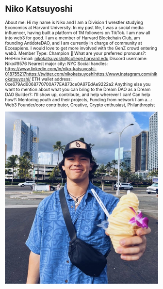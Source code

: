 # Niko Katsuyoshi

About me: Hi my name is Niko and I am a Division 1 wrestler studying Economics at Harvard University. In my past life, I was a social media influencer, having built a platform of 1M followers on TikTok. I am now all into web3 for good. I am a member of Harvard Blockchain Club, am founding AntidoteDAO, and I am currently in charge of community at Ecosapiens. I would love to get more involved with the GenZ crowd entering web3.
Member Type: Champion 🙌
What are your preferred pronouns?: He/Him
Email: nikokatsuyoshi@college.harvard.edu
Discord username: Niko#9576
Nearest major city: NYC
Social handles: https://www.linkedin.com/in/niko-katsuyoshi-018755217https://twitter.com/nikokatsuyoshihttps://www.instagram.com/nikokatsuyoshi/
ETH wallet address: 0xe679Ad6068770700A77EA873ce0A97EdAe9222a2
Anything else you want to mention about what you can bring to the Dream DAO as a Dream DAO Builder?: I'll show up, contribute, and help wherever I can!
Can help how?: Mentoring youth and their projects, Funding from network
I am a...: Web3 Founder/core contributor, Creative, Crypto enthusiast, Philanthropist

![Niko.jpeg](../../Dream%20DAO%20Voting%20Member%20List%201790792012994a419257db8f8a7807ff/%5BS2%5D%20Dream%20DAO%20Founding%20Voting%20Member%20List%202c05a57dde504a87a8ced236cce0b149/Niko%20Katsuyoshi%209f7bec9b11b546ac8cc4a92c299a9119/Niko.jpeg)